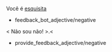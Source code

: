 Você é [esquisita](adjective#negative)
* feedback_bot_adjective/negative

< Não sou não! >.<
* provide_feedback_adjective/negative